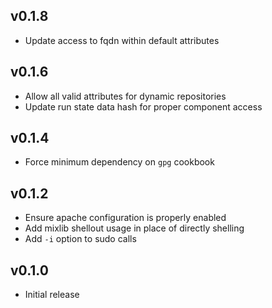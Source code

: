 ## v0.1.8
* Update access to fqdn within default attributes

## v0.1.6
* Allow all valid attributes for dynamic repositories
* Update run state data hash for proper component access

## v0.1.4
* Force minimum dependency on `gpg` cookbook

## v0.1.2
* Ensure apache configuration is properly enabled
* Add mixlib shellout usage in place of directly shelling
* Add `-i` option to sudo calls

## v0.1.0
* Initial release
